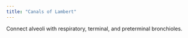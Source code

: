 ```yaml
---
title: "Canals of Lambert"
---
```

Connect alveoli with respiratory, terminal, and preterminal bronchioles.

